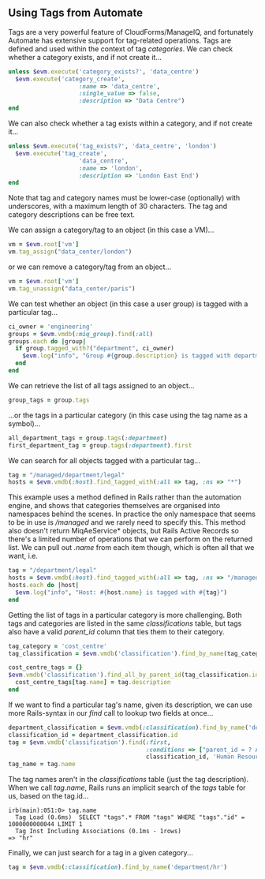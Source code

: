 ## Using Tags from Automate
Tags are a very powerful feature of CloudForms/ManageIQ, and fortunately Automate has extensive support for tag-related operations.
Tags are defined and used within the context of tag _categories_. We can check whether a category exists, and if not create it...

```ruby
unless $evm.execute('category_exists?', 'data_centre')
  $evm.execute('category_create',
  					:name => 'data_centre',
  					:single_value => false,
  					:description => "Data Centre")
end
```
We can also check whether a tag exists within a category, and if not create it...

```ruby
unless $evm.execute('tag_exists?', 'data_centre', 'london')
  $evm.execute('tag_create', 
  					'data_centre',
  					:name => 'london',
  					:description => 'London East End')
end
```
Note that tag and category names must be lower-case (optionally) with underscores, with a maximum length of 30 characters. The tag and category descriptions can be free text.

We can assign a category/tag to an object (in this case a VM)...

```ruby
vm = $evm.root['vm']
vm.tag_assign("data_center/london")
```

or we can remove a category/tag from an object...

```ruby
vm = $evm.root['vm']
vm.tag_unassign("data_center/paris")
```

We can test whether an object (in this case a user group) is tagged with a particular tag...

```ruby
ci_owner = 'engineering'
groups = $evm.vmdb(:miq_group).find(:all)
groups.each do |group|
  if group.tagged_with?("department", ci_owner)
    $evm.log("info", "Group #{group.description} is tagged with department/#{ci_owner}")
  end
end
```
We can retrieve the list of all tags assigned to an object...

```ruby
group_tags = group.tags
```

...or the tags in a particular category (in this case using the tag name as a symbol)...

```ruby
all_department_tags = group.tags(:department)
first_department_tag = group.tags(:department).first
```
We can search for all objects tagged with a particular tag...

```ruby
tag = "/managed/department/legal"
hosts = $evm.vmdb(:host).find_tagged_with(:all => tag, :ns => "*")
```
This example uses a method defined in Rails rather than the automation engine, and shows that categories themselves are organised into namespaces behind the scenes. In practice the only namespace that seems to be in use is _/managed_ and we rarely need to specify this. This method also doesn't return MiqAeService* objects, but Rails Active Records so there's a limited number of operations that we can perform on the returned list. We can pull out _.name_  from each item though, which is often all that we want, i.e.

```ruby
tag = "/department/legal"
hosts = $evm.vmdb(:host).find_tagged_with(:all => tag, :ns => "/managed")
hosts.each do |host|
  $evm.log("info", "Host: #{host.name} is tagged with #{tag}")
end
```

Getting the list of tags in a particular category is more challenging. Both tags and categories are listed in the same _classifications_ table, but tags also have a valid _parent\_id_ column that ties them to their category.

```ruby
tag_category = 'cost_centre'
tag_classification = $evm.vmdb('classification').find_by_name(tag_category)

cost_centre_tags = {}
$evm.vmdb('classification').find_all_by_parent_id(tag_classification.id).each do |tag|
  cost_centre_tags[tag.name] = tag.description
end
```

If we want to find a particular tag's name, given its description, we can use more Rails-syntax in our _find_ call to lookup two fields at once...


```ruby
department_classification = $evm.vmdb(:classification).find_by_name('department')
classification_id = department_classification.id
tag = $evm.vmdb('classification').find(:first,
									   :conditions => ["parent_id = ? AND description = ?",
									   classification_id, 'Human Resources'])
tag_name = tag.name
```

The tag names aren't in the _classifications_ table (just the tag description). When we call _tag.name_, Rails runs an implicit search of the _tags_ table for us, based on the tag.id...

```
irb(main):051:0> tag.name
  Tag Load (0.6ms)  SELECT "tags".* FROM "tags" WHERE "tags"."id" = 1000000000044 LIMIT 1
  Tag Inst Including Associations (0.1ms - 1rows)
=> "hr"
```

Finally, we can just search for a tag in a given category...

```ruby
tag = $evm.vmdb(:classification).find_by_name('department/hr')
```




